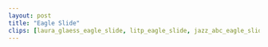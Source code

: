 ```yaml
---
layout: post
title: "Eagle Slide"
clips: [laura_glaess_eagle_slide, litp_eagle_slide, jazz_abc_eagle_slide]
---
```


